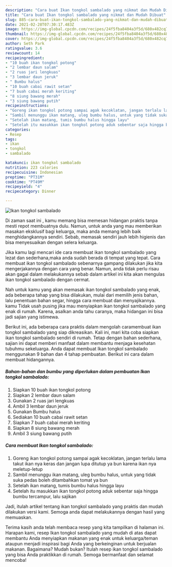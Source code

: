 ```yaml
---
description: "Cara buat Ikan tongkol sambalado yang nikmat dan Mudah Dibuat"
title: "Cara buat Ikan tongkol sambalado yang nikmat dan Mudah Dibuat"
slug: 885-cara-buat-ikan-tongkol-sambalado-yang-nikmat-dan-mudah-dibuat
date: 2021-02-28T07:30:17.483Z
image: https://img-global.cpcdn.com/recipes/24f5fba8404a3f5d/680x482cq70/ikan-tongkol-sambalado-foto-resep-utama.jpg
thumbnail: https://img-global.cpcdn.com/recipes/24f5fba8404a3f5d/680x482cq70/ikan-tongkol-sambalado-foto-resep-utama.jpg
cover: https://img-global.cpcdn.com/recipes/24f5fba8404a3f5d/680x482cq70/ikan-tongkol-sambalado-foto-resep-utama.jpg
author: Seth Park
ratingvalue: 3.6
reviewcount: 14
recipeingredient:
- "10 buah ikan tongkol potong"
- "2 lembar daun salam"
- "2 ruas jari lengkuas"
- "3 lembar daun jeruk"
- " Bumbu halus"
- "10 buah cabai rawit setan"
- "7 buah cabai merah keriting"
- "8 siung bawang merah"
- "3 siung bawang putih"
recipeinstructions:
- "Goreng ikan tongkol potong sampai agak kecoklatan, jangan terlalu lama takut ikan nya keras dan jangan lupa ditutup ya bun karena ikan nya meletup-letup"
- "Sambil menunggu ikan matang, uleg bumbu halus, untuk yang tidak suka pedas boleh ditambahkan tomat ya bun"
- "Setelah ikan matang, tumis bumbu halus hingga layu"
- "Setelah itu masukkan ikan tongkol potong aduk sebentar saja hingga bumbu tercampur, lalu sajikan"
categories:
- Resep
tags:
- ikan
- tongkol
- sambalado

katakunci: ikan tongkol sambalado 
nutrition: 223 calories
recipecuisine: Indonesian
preptime: "PT31M"
cooktime: "PT49M"
recipeyield: "4"
recipecategory: Dinner

---
```



![Ikan tongkol sambalado](https://img-global.cpcdn.com/recipes/24f5fba8404a3f5d/680x482cq70/ikan-tongkol-sambalado-foto-resep-utama.jpg)

Di zaman  saat ini , kamu memang bisa memesan hidangan praktis tanpa mesti repot membuatnya dulu. Namun, untuk anda yang mau memberikan masakan eksklusif bagi keluarga, maka anda memang lebih baik menghidangkannya sendiri. Sebab, memasak sendiri jauh lebih higienis dan bisa menyesuaikan dengan selera keluarga.

Jika kamu lagi mencari ide cara membuat ikan tongkol sambalado yang lezat dan sederhana,maka anda sudah berada di tempat yang tepat. Cara membuat ikan tongkol sambalado  sebenarnya gampang dilakukan jika kita mengerjakannya dengan cara yang benar. Namun, anda tidak perlu risau akan gagal dalam melakukannya 
sebab dalam artikel ini kita akan mengulas ikan tongkol sambalado dengan cermat.  



Nah untuk kamu yang akan memasak ikan tongkol sambalado yang enak, ada beberapa tahap yang bisa dilakukan, mulai dari memilih jenis bahan, lalu penentuan bahan segar, hingga cara membuat dan menyajikannya. kamu Tidak usah pusing jika mau menyiapkan ikan tongkol sambalado yang enak di rumah. Karena, asalkan anda  tahu caranya, maka hidangan ini bisa jadi sajian yang istimewa.

Berikut ini, ada beberapa cara praktis  dalam mengolah caramembuat ikan tongkol sambalado yang siap dikreasikan. Kali ini, mari kita coba siapkan ikan tongkol sambalado sendiri di rumah. Tetap dengan bahan sederhana, sajian ini dapat memberi manfaat dalam membantu menjaga kesehatan tubuhmu sekeluarga. Anda dapat membuat Ikan tongkol sambalado menggunakan 9 bahan dan 4 tahap pembuatan. Berikut ini cara dalam membuat hidangannya.

<!--inarticleads1-->

##### Bahan-bahan dan bumbu yang diperlukan dalam pembuatan Ikan tongkol sambalado:

1. Siapkan 10 buah ikan tongkol potong
1. Siapkan 2 lembar daun salam
1. Gunakan 2 ruas jari lengkuas
1. Ambil 3 lembar daun jeruk
1. Gunakan  Bumbu halus
1. Sediakan 10 buah cabai rawit setan
1. Siapkan 7 buah cabai merah keriting
1. Siapkan 8 siung bawang merah
1. Ambil 3 siung bawang putih




<!--inarticleads2-->

##### Cara membuat Ikan tongkol sambalado:

1. Goreng ikan tongkol potong sampai agak kecoklatan, jangan terlalu lama takut ikan nya keras dan jangan lupa ditutup ya bun karena ikan nya meletup-letup
1. Sambil menunggu ikan matang, uleg bumbu halus, untuk yang tidak suka pedas boleh ditambahkan tomat ya bun
1. Setelah ikan matang, tumis bumbu halus hingga layu
1. Setelah itu masukkan ikan tongkol potong aduk sebentar saja hingga bumbu tercampur, lalu sajikan




Jadi, itulah artikel tentang  ikan tongkol sambalado  yang praktis dan mudah dilakukan versi kami. Semoga anda dapat melakukannya dengan hasil yang memuaskan. 

Terima kasih anda telah membaca resep yang kita tampilkan di halaman ini. Harapan kami, resep  Ikan tongkol sambalado yang mudah di atas dapat membantu Anda menyiapkan makanan yang enak untuk keluarga/teman ataupun menjadi inspirasi bagi Anda yang berkeinginan untuk berjualan makanan. Bagaimana? Mudah bukan? Itulah resep ikan tongkol sambalado yang bisa Anda praktikkan di rumah. Semoga bermanfaat dan selamat mencoba!

